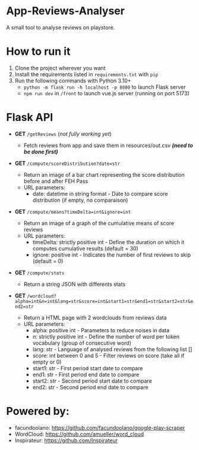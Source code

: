 # App-Reviews-Analyser

A small tool to analyse reviews on playstore.

# How to run it
1. Clone the project wherever you want
2. Install the requirements listed in `requirements.txt` with `pip`
3. Run the following commands with Python 3.10+
   - `python -m flask run -h localhost -p 8080` to launch Flask server
   - `npm run dev` in `/front` to launch vue.js server (running on port 5173)

# Flask API

- **GET** `/getReviews` (*not fully working yet*)
  - Fetch reviews from app and save them in resources/out.csv ***(need to be done first)***

- **GET** `/compute/scoreDistribution?date=str`
  - Return an image of a bar chart representing the score distribution before and after FEH Pass
  - URL parameters:
    - date: datetime in string format - Date to compare score distribution (if empty, no comparaison)

- **GET** `/compute/means?timeDelta=int&ignore=int`
  - Return an image of a graph of the cumulative means of score reviews
  - URL parameters:
    - timeDelta: strictly positive int - Define the duration on which it computes cumulative results (default = 30)
    - ignore: positive int - Indicates the number of first reviews to skip (default = 0)

- **GET** `/compute/stats`
  - Return a string JSON with differents stats

- **GET** `/wordcloud?alpha=int&n=int&lang=str&score=int&start1=str&end1=str&start2=str&end2=str`
  - Return a HTML page with 2 wordclouds from reviews data
  - URL parameters:
    - alpha: positive int - Parameters to reduce noises in data
    - n: strictly positive int - Define the number of word per token vocabulary (group of consecutive word)
    - lang: str - Language of analysed reviews from the following list []
    - score: int between 0 and 5 - Filter reviews on score (take all if empty or 0)
    - start1: str - First period start date to compare
    - end1: str - First period end date to compare
    - start2: str - Second period start date to compare
    - end2: str - Second period end date to compare

# Powered by:

- facundoolano: https://github.com/facundoolano/google-play-scraper
- WordCloud: https://github.com/amueller/word_cloud
- Inspirateur: https://github.com/Inspirateur
